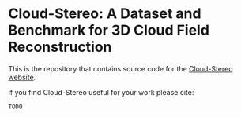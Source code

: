 # Cloud-Stereo: A Dataset and Benchmark for 3D Cloud Field Reconstruction

This is the repository that contains source code for the [Cloud-Stereo website](https://cloudstereo.github.io).

If you find Cloud-Stereo useful for your work please cite:
```
TODO
```
